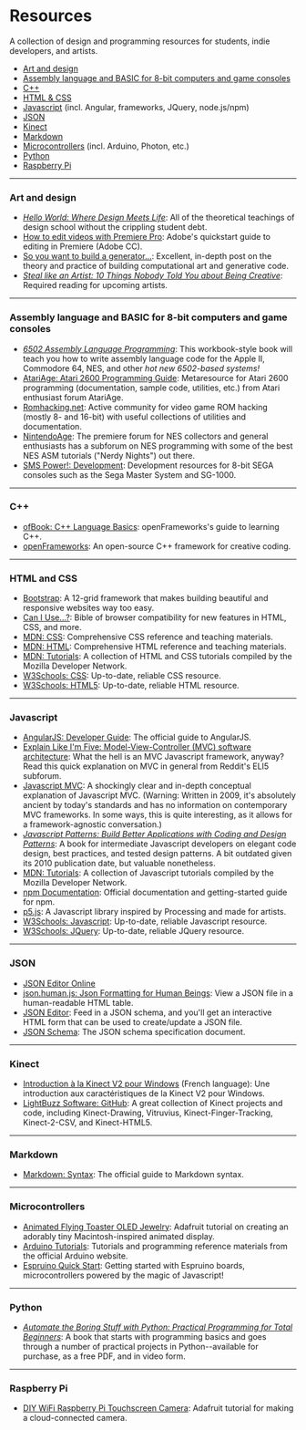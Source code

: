 # Resources
A collection of design and programming resources for students, indie developers, and artists.

- [Art and design](#art-and-design)
- [Assembly language and BASIC for 8-bit computers and game consoles](#assembly-language-and-basic-for-8-bit-computers-and-game-consoles)
- [C++](#c++)
- [HTML & CSS](#html-and-css)
- [Javascript](#javascript) (incl. Angular, frameworks, JQuery, node.js/npm)
- [JSON](#json)
- [Kinect](#kinect)
- [Markdown](#markdown)
- [Microcontrollers](#microcontrollers) (incl. Arduino, Photon, etc.)
- [Python](#python)
- [Raspberry Pi](#raspberry-pi)

------

### Art and design
- _[Hello World: Where Design Meets Life](http://www.amazon.com/Hello-World-Where-Design-Meets/dp/1468308068)_: All of the theoretical teachings of design school without the crippling student debt. 
- [How to edit videos with Premiere Pro](https://helpx.adobe.com/premiere-pro/how-to/edit-videos.html?set=premiere-pro--get-started): Adobe's quickstart guide to editing in Premiere (Adobe CC).
- [So you want to build a generator...](http://galaxykate0.tumblr.com/post/139774965871/so-you-want-to-build-a-generator): Excellent, in-depth post on the theory and practice of building computational art and generative code.
- _[Steal like an Artist: 10 Things Nobody Told You about Being Creative](http://austinkleon.com/2011/03/30/how-to-steal-like-an-artist-and-9-other-things-nobody-told-me/)_: Required reading for upcoming artists.

------

### Assembly language and BASIC for 8-bit computers and game consoles
- _[6502 Assembly Language Programming](http://www.amazon.com/Assembly-Language-Programming-Self-teaching-Guides/dp/0471861200)_: This workbook-style book will teach you how to write assembly language code for the Apple II, Commodore 64, NES, and other _hot new 6502-based systems!_
- [AtariAge: Atari 2600 Programming Guide](http://www.atariage.com/2600/programming/): Metaresource for Atari 2600 programming (documentation, sample code, utilities, etc.) from Atari enthusiast forum AtariAge.
- [Romhacking.net](http://www.romhacking.net): Active community for video game ROM hacking (mostly 8- and 16-bit) with useful collections of utilities and documentation.
- [NintendoAge](http://www.nintendoage.com): The premiere forum for NES collectors and general enthusiasts has a subforum on NES programming with some of the best NES ASM tutorials ("Nerdy Nights") out there.
- [SMS Power!: Development](http://www.smspower.org/Development/Index): Development resources for 8-bit SEGA consoles such as the Sega Master System and SG-1000.

------

### C++
- [ofBook: C++ Language Basics](http://openframeworks.cc/ofBook/chapters/cplusplus_basics.html): openFrameworks's guide to learning C++.
- [openFrameworks](http://openframeworks.cc/): An open-source C++ framework for creative coding.

------

### HTML and CSS
- [Bootstrap](http://getbootstrap.com/): A 12-grid framework that makes building beautiful and responsive websites way too easy.
- [Can I Use...?](http://caniuse.com/): Bible of browser compatibility for new features in HTML, CSS, and more.
- [MDN: CSS](https://developer.mozilla.org/en-US/docs/Web/CSS): Comprehensive CSS reference and teaching materials.
- [MDN: HTML](https://developer.mozilla.org/en-US/docs/Web/HTML/): Comprehensive HTML reference and teaching materials.
- [MDN: Tutorials](https://developer.mozilla.org/en-US/docs/Web/Tutorials): A collection of HTML and CSS tutorials compiled by the Mozilla Developer Network.
- [W3Schools: CSS](http://www.w3schools.com/css/default.asp): Up-to-date, reliable CSS resource.
- [W3Schools: HTML5](http://www.w3schools.com/html/default.asp): Up-to-date, reliable HTML resource.

------

### Javascript
- [AngularJS: Developer Guide](https://docs.angularjs.org/guide): The official guide to AngularJS.
- [Explain Like I'm Five: Model-View-Controller (MVC) software architecture](https://www.reddit.com/r/explainlikeimfive/comments/o4cpy/eli5_modelviewcontroller_mvc_software_architecture/): What the hell is an MVC Javascript framework, anyway? Read this quick explanation on MVC in general from Reddit's ELI5 subforum.
- [Javascript MVC](http://alistapart.com/article/javascript-mvc): A shockingly clear and in-depth conceptual explanation of Javascript MVC. (Warning: Written in 2009, it's absolutely ancient by today's standards and has no information on contemporary MVC frameworks. In some ways, this is quite interesting, as it allows for a framework-agnostic conversation.)
- _[Javascript Patterns: Build Better Applications with Coding and Design Patterns](http://shop.oreilly.com/product/9780596806767.do)_: A book for intermediate Javascript developers on elegant code design, best practices, and tested design patterns. A bit outdated given its 2010 publication date, but valuable nonetheless.
- [MDN: Tutorials](https://developer.mozilla.org/en-US/docs/Web/Tutorials): A collection of Javascript tutorials compiled by the Mozilla Developer Network.
- [npm Documentation](https://docs.npmjs.com/getting-started/): Official documentation and getting-started guide for npm.
- [p5.js](http://p5js.org): A Javascript library inspired by Processing and made for artists.
- [W3Schools: Javascript](http://www.w3schools.com/js/default.asp): Up-to-date, reliable Javascript resource.
- [W3Schools: JQuery](http://www.w3schools.com/jquery/default.asp): Up-to-date, reliable JQuery resource.

------

### JSON
- [JSON Editor Online](http://jsoneditoronline.org/)
- [json.human.js: Json Formatting for Human Beings](http://marianoguerra.github.io/json.human.js/): View a JSON file in a human-readable HTML table.
- [JSON Editor](https://github.com/jdorn/json-editor): Feed in a JSON schema, and you'll get an interactive HTML form that can be used to create/update a JSON file.
- [JSON Schema](http://json-schema.org/latest/json-schema-validation.html): The JSON schema specification document.

------

### Kinect
- [Introduction à la Kinect V2 pour Windows](https://channel9.msdn.com/Blogs/Microsoft-D-veloppeurs-France/Introduction--la-Kinect-V2-pour-Windows) (French language): Une introduction aux caractéristiques de la Kinect V2 pour Windows.
- [LightBuzz Software: GitHub](https://github.com/LightBuzz): A great collection of Kinect projects and code, including Kinect-Drawing, Vitruvius, Kinect-Finger-Tracking, Kinect-2-CSV, and Kinect-HTML5.

------

### Markdown
- [Markdown: Syntax](http://daringfireball.net/projects/markdown/syntax): The official guide to Markdown syntax.

------

### Microcontrollers
- [Animated Flying Toaster OLED Jewelry](https://learn.adafruit.com/animated-flying-toaster-oled-jewelry/overview): Adafruit tutorial on creating an adorably tiny Macintosh-inspired animated display.
- [Arduino Tutorials](https://www.arduino.cc/en/Tutorial/HomePage): Tutorials and programming reference materials from the official Arduino website.
- [Espruino Quick Start](http://www.espruino.com/Quick+Start): Getting started with Espruino boards, microcontrollers powered by the magic of Javascript!

------

### Python
- _[Automate the Boring Stuff with Python: Practical Programming for Total Beginners](https://automatetheboringstuff.com/)_: A book that starts with programming basics and goes through a number of practical projects in Python--available for purchase, as a free PDF, and in video form.

------

### Raspberry Pi
- [DIY WiFi Raspberry Pi Touchscreen Camera](https://learn.adafruit.com/diy-wifi-raspberry-pi-touch-cam): Adafruit tutorial for making a cloud-connected camera.

